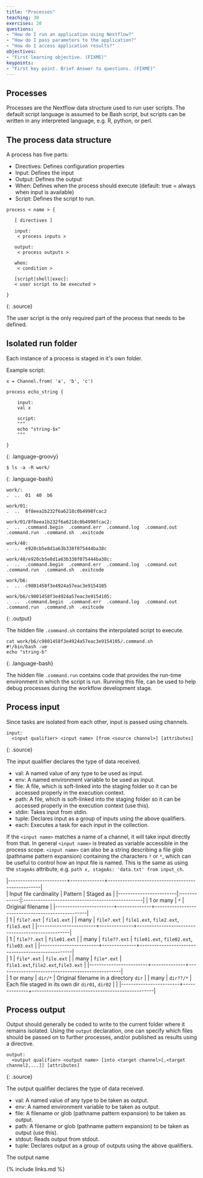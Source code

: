 ```yaml
---
title: "Processes"
teaching: 30
exercises: 20
questions:
- "How do I run an application using Nextflow?"
- "How do I pass parameters to the application?"
- "How do I access application results?"
objectives:
- "First learning objective. (FIXME)"
keypoints:
- "First key point. Brief Answer to questions. (FIXME)"
---
```


## Processes

Processes are the Nextflow data structure used to run user scripts.
The default script language is assumed to be Bash script, but
scripts can be written in any interpreted language, e.g. R, python,
or perl.

## The process data structure

A process has five parts:

- Directives: Defines configuration properties
- Input: Defines the input
- Output: Defines the output
- When: Defines when the process should execute (default: true = always when input is available)
- Script: Defines the script to run.

~~~
process < name > {

   [ directives ]

   input:
    < process inputs >

   output:
    < process outputs >

   when:
    < condition >

   [script|shell|exec]:
   < user script to be executed >

}
~~~
{: .source}

The user script is the only required part of the process that needs to be defined.

## Isolated run folder

Each instance of a process is staged in it's own folder.

Example script:
~~~
x = Channel.from( 'a', 'b', 'c')

process echo_string {

    input:
    val x

    script:
    """
    echo "string-$x"
    """

}
~~~
{: .language-groovy}

~~~
$ ls -a -R work/
~~~
{: .language-bash}
~~~
work/:
.  ..  01  40  b6

work/01:
.  ..  8f8eea1b232f6a6218c0b4998fcac2

work/01/8f8eea1b232f6a6218c0b4998fcac2:
.  ..  .command.begin  .command.err  .command.log  .command.out  .command.run  .command.sh  .exitcode

work/40:
.  ..  e920cb5e8d1a63b338f075444ba38c

work/40/e920cb5e8d1a63b338f075444ba38c:
.  ..  .command.begin  .command.err  .command.log  .command.out  .command.run  .command.sh  .exitcode

work/b6:
.  ..  c9801458f3e4924a57eac3e9154105

work/b6/c9801458f3e4924a57eac3e9154105:
.  ..  .command.begin  .command.err  .command.log  .command.out  .command.run  .command.sh  .exitcode
~~~
{: .output}

The hidden file `.command.sh` contains the interpolated script to
execute.

~~~
cat work/b6/c9801458f3e4924a57eac3e9154105/.command.sh
#!/bin/bash -ue
echo "string-b"
~~~
{: .language-bash}

The hidden file `.command.run` contains code that provides the run-time
environment in which the script is run. Running this file, can be used to
help debug processes during the workflow development stage.

## Process input

Since tasks are isolated from each other, input is passed using
channels.

~~~
input:
  <input qualifier> <input name> [from <source channel>] [attributes]
~~~
{: .source}

The input qualifier declares the type of data received.

- val: A named value of any type to be used as input.
- env: A named environment variable to be used as input.
- file: A file, which is soft-linked into the staging folder so it can be accessed properly in the execution context.
- path: A file, which is soft-linked into the staging folder so it can be accessed properly in the execution context (use this).
- stdin: Takes input from stdin.
- tuple: Declares input as a group of inputs using the above qualifiers.
- each: Executes a task for each input in the collection.

If the `<input name>` matches a name of a channel, it will take input
directly from that. In general `<input name>` is treated as variable
accessible in the process scope. `<input name>` can also be a
string describing a file glob (pathname pattern expansion)
containing the characters `?` or `*`, which
can be useful to control how an input file is named. This is
the same as using the `stageAs` attribute, e.g. `path x, stageAs: 'data.txt' from input_ch`.

|------------------------+--------------+--------------------------------------------------|  
| Input file cardinality | Pattern      | Staged as                                        |
|------------------------|:------------:|:-------------------------------------------------|
| 1 or many              | `*`          | Original filename                                |
|------------------------+--------------+--------------------------------------------------|  
| 1                      | `file?.ext`  | `file1.ext`                                      |
| many                   | `file?.ext`  | `file1.ext`, `file2.ext`, `file3.ext`            |
|------------------------+--------------+--------------------------------------------------|  
| 1                      | `file??.ext` | `file01.ext`                                     |
| many                   | `file??.ext` | `file01.ext`, `file02.ext`, `file03.ext`         |
|------------------------+--------------+--------------------------------------------------|  
| 1                      | `file*.ext`  | `file.ext`                                       |
| many                   | `file*.ext`  | `file1.ext`,`file2.ext`,`file3.ext`              |
|------------------------+--------------+--------------------------------------------------|  
| 1 or many              | `dir/*`      | Original filename in a directory `dir`           |
| many                   | `dir??/*`    | Each file staged in its own dir `dir01`, `dir02` |            |
|------------------------+--------------+--------------------------------------------------|  

## Process output

Output should generally be coded to write to the current folder
where it remains isolated. Using the `output` declaration, one can
specify which files should be passed on to further processes,
and/or published as results using a directive.

~~~
output:
  <output qualifier> <output name> [into <target channel>[,<target channel2,...]] [attributes]
~~~
{: .source}

The output qualifier declares the type of data received.

- val: A named value of any type to be taken as output.
- env: A named environment variable to be taken as output.
- file: A filename or glob (pathname pattern expansion) to
be taken as output.
- path: A filename or glob (pathname pattern expansion) to
be taken as output (use this).
- stdout: Reads output from stdout.
- tuple: Declares output as a group of outputs using the above qualifiers.

The output name

{% include links.md %}
